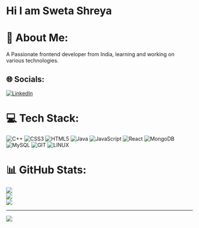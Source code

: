 # Hi I am Sweta Shreya
# 💫 About Me:
A Passionate frontend developer from India, learning and working on various technologies.


## 🌐 Socials:
[![LinkedIn](https://img.shields.io/badge/LinkedIn-%230077B5.svg?logo=linkedin&logoColor=white)](https://linkedin.com/in/www.linkedin.com/in/sweta-shreya) 

# 💻 Tech Stack:
![C++](https://img.shields.io/badge/c++-%2300599C.svg?style=for-the-badge&logo=c%2B%2B&logoColor=white) ![CSS3](https://img.shields.io/badge/css3-%231572B6.svg?style=for-the-badge&logo=css3&logoColor=white) ![HTML5](https://img.shields.io/badge/html5-%23E34F26.svg?style=for-the-badge&logo=html5&logoColor=white) ![Java](https://img.shields.io/badge/java-%23ED8B00.svg?style=for-the-badge&logo=openjdk&logoColor=white) ![JavaScript](https://img.shields.io/badge/javascript-%23323330.svg?style=for-the-badge&logo=javascript&logoColor=%23F7DF1E) ![React](https://img.shields.io/badge/react-%2320232a.svg?style=for-the-badge&logo=react&logoColor=%2361DAFB) ![MongoDB](https://img.shields.io/badge/MongoDB-%234ea94b.svg?style=for-the-badge&logo=mongodb&logoColor=white) ![MySQL](https://img.shields.io/badge/mysql-%2300000f.svg?style=for-the-badge&logo=mysql&logoColor=white) ![GIT](https://img.shields.io/badge/Git-fc6d26?style=for-the-badge&logo=git&logoColor=white) ![LINUX](https://img.shields.io/badge/Linux-FCC624?style=for-the-badge&logo=linux&logoColor=black)
# 📊 GitHub Stats:
![](https://github-readme-stats.vercel.app/api?username=t-sweta&theme=dark&hide_border=false&include_all_commits=false&count_private=false)<br/>
![](https://github-readme-streak-stats.herokuapp.com/?user=t-sweta&theme=dark&hide_border=false)<br/>
![](https://github-readme-stats.vercel.app/api/top-langs/?username=t-sweta&theme=dark&hide_border=false&include_all_commits=false&count_private=false&layout=compact)

---
[![](https://visitcount.itsvg.in/api?id=t-sweta&icon=0&color=0)](https://visitcount.itsvg.in)

<!-- Proudly created with GPRM ( https://gprm.itsvg.in ) -->
